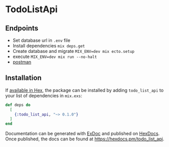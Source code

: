 # TodoListApi

## Endpoints
- Set database url in `.env` file
- Install dependencies `mix deps.get`
- Create database and migrate `MIX_ENV=dev mix ecto.setup`
- execute `MIX_ENV=dev mix run --no-halt`
- [postman](https://documenter.getpostman.com/view/3505861/2sA3sAfn5u)

## Installation

If [available in Hex](https://hex.pm/docs/publish), the package can be installed
by adding `todo_list_api` to your list of dependencies in `mix.exs`:

```elixir
def deps do
  [
    {:todo_list_api, "~> 0.1.0"}
  ]
end
```

Documentation can be generated with [ExDoc](https://github.com/elixir-lang/ex_doc)
and published on [HexDocs](https://hexdocs.pm). Once published, the docs can
be found at <https://hexdocs.pm/todo_list_api>.

